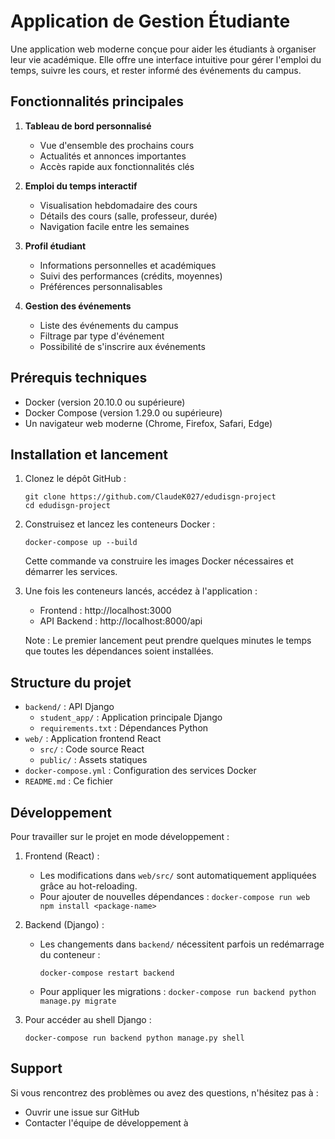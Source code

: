 # Application de Gestion Étudiante

Une application web moderne conçue pour aider les étudiants à organiser leur vie académique. Elle offre une interface intuitive pour gérer l'emploi du temps, suivre les cours, et rester informé des événements du campus.

## Fonctionnalités principales

1. **Tableau de bord personnalisé**
   - Vue d'ensemble des prochains cours
   - Actualités et annonces importantes
   - Accès rapide aux fonctionnalités clés

2. **Emploi du temps interactif**
   - Visualisation hebdomadaire des cours
   - Détails des cours (salle, professeur, durée)
   - Navigation facile entre les semaines

3. **Profil étudiant**
   - Informations personnelles et académiques
   - Suivi des performances (crédits, moyennes)
   - Préférences personnalisables

4. **Gestion des événements**
   - Liste des événements du campus
   - Filtrage par type d'événement
   - Possibilité de s'inscrire aux événements

## Prérequis techniques

- Docker (version 20.10.0 ou supérieure)
- Docker Compose (version 1.29.0 ou supérieure)
- Un navigateur web moderne (Chrome, Firefox, Safari, Edge)

## Installation et lancement

1. Clonez le dépôt GitHub :
   ```
   git clone https://github.com/ClaudeK027/edudisgn-project
   cd edudisgn-project
   ```

2. Construisez et lancez les conteneurs Docker :
   ```
   docker-compose up --build
   ```
   Cette commande va construire les images Docker nécessaires et démarrer les services.

3. Une fois les conteneurs lancés, accédez à l'application :
   - Frontend : http://localhost:3000
   - API Backend : http://localhost:8000/api

   Note : Le premier lancement peut prendre quelques minutes le temps que toutes les dépendances soient installées.

## Structure du projet

- `backend/` : API Django
  - `student_app/` : Application principale Django
  - `requirements.txt` : Dépendances Python
- `web/` : Application frontend React
  - `src/` : Code source React
  - `public/` : Assets statiques
- `docker-compose.yml` : Configuration des services Docker
- `README.md` : Ce fichier

## Développement

Pour travailler sur le projet en mode développement :

1. Frontend (React) :
   - Les modifications dans `web/src/` sont automatiquement appliquées grâce au hot-reloading.
   - Pour ajouter de nouvelles dépendances : `docker-compose run web npm install <package-name>`

2. Backend (Django) :
   - Les changements dans `backend/` nécessitent parfois un redémarrage du conteneur :
     ```
     docker-compose restart backend
     ```
   - Pour appliquer les migrations : `docker-compose run backend python manage.py migrate`

3. Pour accéder au shell Django :
   ```
   docker-compose run backend python manage.py shell
   ```


## Support

Si vous rencontrez des problèmes ou avez des questions, n'hésitez pas à :
- Ouvrir une issue sur GitHub
- Contacter l'équipe de développement à 
